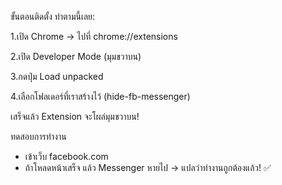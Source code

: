 ขั้นตอนติดตั้ง ทำตามนี้เลย:

1.เปิด Chrome → ไปที่ chrome://extensions

2.เปิด Developer Mode (มุมขวาบน)

3.กดปุ่ม Load unpacked

4.เลือกโฟลเดอร์ที่เราสร้างไว้ (hide-fb-messenger)

เสร็จแล้ว Extension จะโผล่มุมขวาบน!

ทดสอบการทำงาน
- เข้าเว็บ facebook.com
- ถ้าโหลดหน้าเสร็จ แล้ว Messenger หายไป → แปลว่าทำงานถูกต้องแล้ว! ✅
